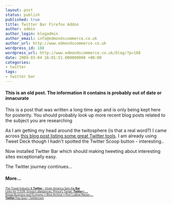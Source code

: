 ```yaml
---
layout: post
status: publish
published: true
title: Twitter Bar Firefox Addon
author: admin
author_login: blogadmin
author_email: info@edmondscommerce.co.uk
author_url: http://www.edmondscommerce.co.uk
wordpress_id: 188
wordpress_url: http://www.edmondscommerce.co.uk/blog/?p=188
date: 2009-03-04 16:01:51.000000000 +00:00
categories:
- twitter
tags:
- twitter bar
---
```

<div class="oldpost"><h4>This is an old post. The information it contains is probably out of date or innacurate</h4>
<p>
This is a post that was written a long time ago and is only being kept here for posterity.
You should probably look up more recent blog posts related to the subject you are researching
</p>
</div>
As I am getting my head around the twitosphere (is that a real word?) I came across <a href="http://www.twitip.com/5-twitter-applications-and-tools-that-made-me-a-better-twitter-user-in-2008/" rel="nofollow">this blog post listing some great Twitter tools</a>. I am already using Tweet Deck though I hadn't spotted the Twitter Scoop button - interesting..

Now installed Twitter Bar which should making tweeting about interesting sites exceptionally easy.

The Twitter journey continues...<h4>More...</h4>
			<div style="font-size: .6em;"><a href="http://www.dirjournal.com/articles/the-travel-industry-twitter-virgin-america-sets-the-bar/" rel="nofollow">The Travel Industry &amp; <b>Twitter</b> - Virgin America Sets the <b>Bar</b></a><br><a href="http://thelistenerd.com/2009/03/03/links-for-3309-snoops-allegiances-princes-target-twitters-sonnets/" rel="nofollow">Links for 3.3.09: Snoop’s allegiances, Prince’s Target, <b>Twitter</b>’s <b>...</b></a><br><a href="http://pugetsoundblogs.com/kitsapbusiness/2009/03/03/port-ludlow-raises-bar-on-buyer-incentive-programs/" rel="nofollow">Kitsap Business and Economy » Blog Archive » Port Ludlow Raises <b>...</b></a><br><a href="http://twittercism.com/twitter-pop-quiz/" rel="nofollow"><b>Twitter</b> Pop Quiz | Twittercism</a><br></div>
